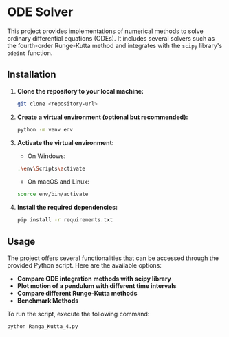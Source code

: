 # ODE Solver

This project provides implementations of numerical methods to solve ordinary differential equations (ODEs). It includes several solvers such as the fourth-order Runge-Kutta method and integrates with the `scipy` library's `odeint` function.

## Installation

1. **Clone the repository to your local machine:**
    ```bash
    git clone <repository-url>
    ```

2. **Create a virtual environment (optional but recommended):**
    ```bash
    python -m venv env
    ```

3. **Activate the virtual environment:**
    - On Windows:
    ```bash
    .\env\Scripts\activate
    ```
    - On macOS and Linux:
    ```bash
    source env/bin/activate
    ```

4. **Install the required dependencies:**
    ```bash
    pip install -r requirements.txt
    ```

## Usage

The project offers several functionalities that can be accessed through the provided Python script. Here are the available options:

- **Compare ODE integration methods with scipy library**
- **Plot motion of a pendulum with different time intervals**
- **Compare different Runge-Kutta methods**
- **Benchmark Methods**

To run the script, execute the following command:
```bash
python Ranga_Kutta_4.py
